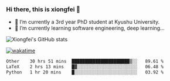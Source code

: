 ### Hi there, this is xiongfei 👋


- 🔭 I’m currently a 3rd year PhD student at Kyushu University.
- 🌱 I’m currently learning software engineering, deep learning...

<!--
**X1on9f31/X1on9f31** is a ✨ _special_ ✨ repository because its `README.md` (this file) appears on your GitHub profile.
Here are some ideas to get you started:
-->

![Xiongfei's GitHub stats](https://github-readme-stats.vercel.app/api?username=X1on9f31)


[![wakatime](https://wakatime.com/badge/user/9e8d5516-d162-43e7-9563-87295d455a71.svg)](https://wakatime.com/@9e8d5516-d162-43e7-9563-87295d455a71)

<!--START_SECTION:waka-->

```txt
Other    30 hrs 51 mins  ██████████████████████▒░░   89.61 %
LaTeX    2 hrs 13 mins   █▓░░░░░░░░░░░░░░░░░░░░░░░   06.48 %
Python   1 hr 20 mins    █░░░░░░░░░░░░░░░░░░░░░░░░   03.92 %
```

<!--END_SECTION:waka-->

